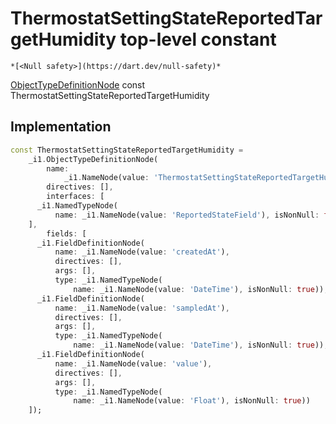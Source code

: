 


# ThermostatSettingStateReportedTargetHumidity top-level constant






    *[<Null safety>](https://dart.dev/null-safety)*


[ObjectTypeDefinitionNode](https://pub.dev/documentation/gql/0.13.0/ast/ObjectTypeDefinitionNode-class.html) const ThermostatSettingStateReportedTargetHumidity
  







## Implementation

```dart
const ThermostatSettingStateReportedTargetHumidity =
    _i1.ObjectTypeDefinitionNode(
        name:
            _i1.NameNode(value: 'ThermostatSettingStateReportedTargetHumidity'),
        directives: [],
        interfaces: [
      _i1.NamedTypeNode(
          name: _i1.NameNode(value: 'ReportedStateField'), isNonNull: false)
    ],
        fields: [
      _i1.FieldDefinitionNode(
          name: _i1.NameNode(value: 'createdAt'),
          directives: [],
          args: [],
          type: _i1.NamedTypeNode(
              name: _i1.NameNode(value: 'DateTime'), isNonNull: true)),
      _i1.FieldDefinitionNode(
          name: _i1.NameNode(value: 'sampledAt'),
          directives: [],
          args: [],
          type: _i1.NamedTypeNode(
              name: _i1.NameNode(value: 'DateTime'), isNonNull: true)),
      _i1.FieldDefinitionNode(
          name: _i1.NameNode(value: 'value'),
          directives: [],
          args: [],
          type: _i1.NamedTypeNode(
              name: _i1.NameNode(value: 'Float'), isNonNull: true))
    ]);
```








